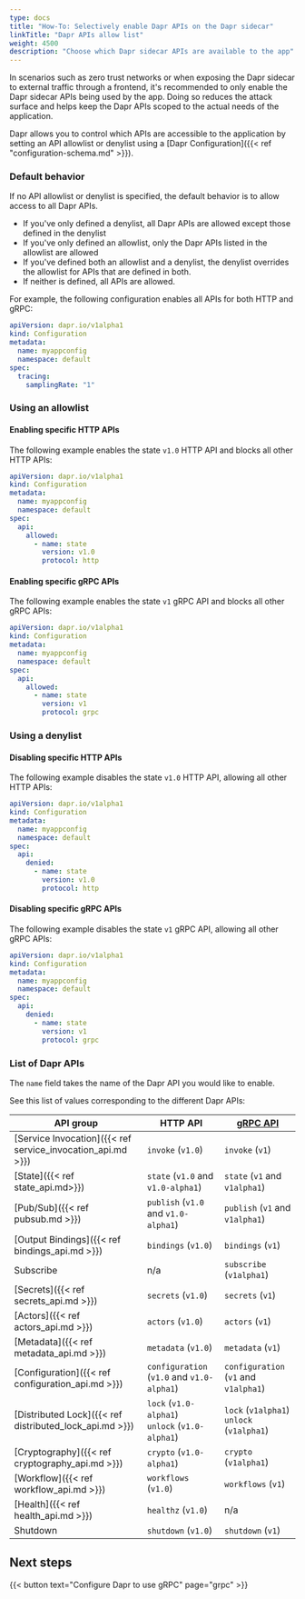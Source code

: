 ```yaml
---
type: docs
title: "How-To: Selectively enable Dapr APIs on the Dapr sidecar"
linkTitle: "Dapr APIs allow list"
weight: 4500
description: "Choose which Dapr sidecar APIs are available to the app"
---
```


In scenarios such as zero trust networks or when exposing the Dapr sidecar to external traffic through a frontend, it's recommended to only enable the Dapr sidecar APIs being used by the app. Doing so reduces the attack surface and helps keep the Dapr APIs scoped to the actual needs of the application.

Dapr allows you to control which APIs are accessible to the application by setting an API allowlist or denylist using a [Dapr Configuration]({{< ref "configuration-schema.md" >}}).

### Default behavior

If no API allowlist or denylist is specified, the default behavior is to allow access to all Dapr APIs.

- If you've only defined a denylist, all Dapr APIs are allowed except those defined in the denylist
- If you've only defined an allowlist, only the Dapr APIs listed in the allowlist are allowed
- If you've defined both an allowlist and a denylist, the denylist overrides the allowlist for APIs that are defined in both.
- If neither is defined, all APIs are allowed.

For example, the following configuration enables all APIs for both HTTP and gRPC:

```yaml
apiVersion: dapr.io/v1alpha1
kind: Configuration
metadata:
  name: myappconfig
  namespace: default
spec:
  tracing:
    samplingRate: "1"
```

### Using an allowlist

#### Enabling specific HTTP APIs

The following example enables the state `v1.0` HTTP API and blocks all other HTTP APIs:

```yaml
apiVersion: dapr.io/v1alpha1
kind: Configuration
metadata:
  name: myappconfig
  namespace: default
spec:
  api:
    allowed:
      - name: state
        version: v1.0
        protocol: http
```

#### Enabling specific gRPC APIs

The following example enables the state `v1` gRPC API and blocks all other gRPC APIs:

```yaml
apiVersion: dapr.io/v1alpha1
kind: Configuration
metadata:
  name: myappconfig
  namespace: default
spec:
  api:
    allowed:
      - name: state
        version: v1
        protocol: grpc
```

### Using a denylist

#### Disabling specific HTTP APIs

The following example disables the state `v1.0` HTTP API, allowing all other HTTP APIs:

```yaml
apiVersion: dapr.io/v1alpha1
kind: Configuration
metadata:
  name: myappconfig
  namespace: default
spec:
  api:
    denied:
      - name: state
        version: v1.0
        protocol: http
```

#### Disabling specific gRPC APIs

The following example disables the state `v1` gRPC API, allowing all other gRPC APIs:

```yaml
apiVersion: dapr.io/v1alpha1
kind: Configuration
metadata:
  name: myappconfig
  namespace: default
spec:
  api:
    denied:
      - name: state
        version: v1
        protocol: grpc
```

### List of Dapr APIs

The `name` field takes the name of the Dapr API you would like to enable.

See this list of values corresponding to the different Dapr APIs:

| API group | HTTP API | [gRPC API](https://github.com/dapr/dapr/tree/master/pkg/api/grpc) |
| ----- | ----- | ----- |
| [Service Invocation]({{< ref service_invocation_api.md >}}) | `invoke` (`v1.0`) | `invoke` (`v1`) |
| [State]({{< ref state_api.md>}})| `state` (`v1.0` and `v1.0-alpha1`) | `state` (`v1` and `v1alpha1`) |
| [Pub/Sub]({{< ref pubsub.md >}}) | `publish` (`v1.0` and `v1.0-alpha1`) | `publish` (`v1` and `v1alpha1`) |
| [Output Bindings]({{< ref bindings_api.md >}})  | `bindings` (`v1.0`) |`bindings` (`v1`) |
| Subscribe | n/a | `subscribe` (`v1alpha1`) |
| [Secrets]({{< ref secrets_api.md >}})| `secrets` (`v1.0`) | `secrets` (`v1`) |
| [Actors]({{< ref actors_api.md >}}) | `actors`  (`v1.0`) |`actors` (`v1`) |
| [Metadata]({{< ref metadata_api.md >}}) | `metadata` (`v1.0`) |`metadata` (`v1`) |
| [Configuration]({{< ref configuration_api.md >}}) | `configuration` (`v1.0` and `v1.0-alpha1`) | `configuration` (`v1` and `v1alpha1`) |
| [Distributed Lock]({{< ref distributed_lock_api.md >}}) | `lock` (`v1.0-alpha1`)<br/>`unlock` (`v1.0-alpha1`) | `lock` (`v1alpha1`)<br/>`unlock` (`v1alpha1`) |
| [Cryptography]({{< ref cryptography_api.md >}}) | `crypto` (`v1.0-alpha1`) | `crypto` (`v1alpha1`) |
| [Workflow]({{< ref workflow_api.md >}}) | `workflows` (`v1.0`) |`workflows` (`v1`) |
| [Health]({{< ref health_api.md >}}) | `healthz`  (`v1.0`) | n/a |
| Shutdown | `shutdown` (`v1.0`) | `shutdown` (`v1`) |

## Next steps

{{< button text="Configure Dapr to use gRPC" page="grpc" >}}